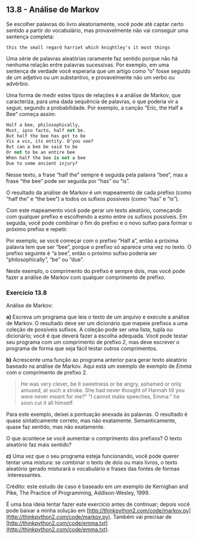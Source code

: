## 13.8 - Análise de Markov

Se escolher palavras do livro aleatoriamente, você pode até captar certo sentido a partir do vocabulário, mas provavelmente não vai conseguir uma sentença completa:

```
this the small regard harriet which knightley's it most things
```

Uma série de palavras aleatórias raramente faz sentido porque não há nenhuma relação entre palavras sucessivas. Por exemplo, em uma sentença de verdade você esperaria que um artigo como “o” fosse seguido de um adjetivo ou um substantivo, e provavelmente não um verbo ou advérbio.

Uma forma de medir estes tipos de relações é a análise de Markov, que caracteriza, para uma dada sequência de palavras, o que poderia vir a seguir, segundo a probabilidade. Por exemplo, a canção “Eric, the Half a Bee” começa assim:

```python
Half a bee, philosophically,
Must, ipso facto, half not be.
But half the bee has got to be
Vis a vis, its entity. D’you see?
But can a bee be said to be
Or not to be an entire bee
When half the bee is not a bee
Due to some ancient injury?
```

Nesse texto, a frase “half the” sempre é seguida pela palavra “bee”, mas a frase “the bee” pode ser seguida por “has” ou “is”.

O resultado da análise de Markov é um mapeamento de cada prefixo (como “half the” e “the bee”) a todos os sufixos possíveis (como “has” e “is”).

Com este mapeamento você pode gerar um texto aleatório, começando com qualquer prefixo e escolhendo a esmo entre os sufixos possíveis. Em seguida, você pode combinar o fim do prefixo e o novo sufixo para formar o próximo prefixo e repetir.

Por exemplo, se você começar com o prefixo “Half a”, então a próxima palavra tem que ser “bee”, porque o prefixo só aparece uma vez no texto. O prefixo seguinte é “a bee”, então o próximo sufixo poderia ser “philosophically”, “be” ou “due”.

Neste exemplo, o comprimento do prefixo é sempre dois, mas você pode fazer a análise de Markov com qualquer comprimento de prefixo.

### Exercício 13.8

Análise de Markov:

__a)__ Escreva um programa que leia o texto de um arquivo e execute a análise de Markov. O resultado deve ser um dicionário que mapeie prefixos a uma coleção de possíveis sufixos. A coleção pode ser uma lista, tupla ou dicionário; você é que deverá fazer a escolha adequada. Você pode testar seu programa com um comprimento de prefixo 2, mas deve escrever o programa de forma que seja fácil testar outros comprimentos.

__b)__ Acrescente uma função ao programa anterior para gerar texto aleatório baseado na análise de Markov. Aqui está um exemplo de exemplo de _Emma_ com o comprimento de prefixo 2.

> He was very clever, be it sweetness or be angry, ashamed or only amused, at such a stroke. She had never thought of Hannah till you were never meant for me?” “I cannot make speeches, Emma:” he soon cut it all himself.

Para este exemplo, deixei a pontuação anexada às palavras. O resultado é quase sintaticamente correto, mas não exatamente. Semanticamente, quase faz sentido, mas não exatamente.

O que acontece se você aumentar o comprimento dos prefixos? O texto aleatório faz mais sentido?

__c)__ Uma vez que o seu programa esteja funcionando, você pode querer tentar uma mistura: se combinar o texto de dois ou mais livros, o texto aleatório gerado misturará o vocabulário e frases das fontes de formas  interessantes.

Crédito: este estudo de caso é baseado em um exemplo de Kernighan and Pike, The Practice of Programming, Addison-Wesley, 1999.

É uma boa ideia tentar fazer este exercício antes de continuar; depois você pode baixar a minha solução em [http://thinkpython2.com/code/markov.py](http://thinkpython2.com/code/markov.py). Também vai precisar de [http://thinkpython2.com/code/emma.txt](http://thinkpython2.com/code/emma.txt).
